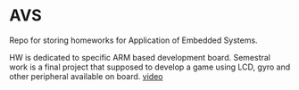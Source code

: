# AVS

Repo for storing homeworks for Application of Embedded Systems.

HW is dedicated to specific ARM based development board. Semestral work is a final project that supposed to develop a game using LCD, gyro and other peripheral available on board. [video](<https://youtu.be/0eJLBUhSGdU>)
